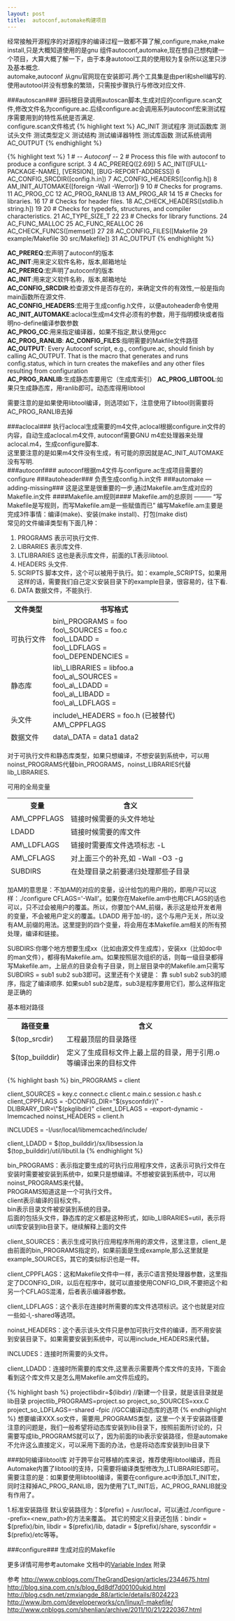 ```yaml
---
layout: post
title:  autoconf,automake构建项目
---
```


经常接触开源程序的对源程序的编译过程一致都不算了解,configure,make,make install,只是大概知道使用的是gnu 组件autoconf,automake,现在想自己想构建一个项目，大算大概了解一下，由于本身autotool工具的使用较为复杂所以这里只涉及基本概念.   
automake,autoconf 从gnu官网现在安装即可.两个工具集是由perl和shell编写的.  
使用autotool并没有想象的繁琐，只需按步骤执行与修改对应文件.  

###autoscan###
源码根目录调用autoscan脚本,生成对应的configure.scan文件,修改文件名为configure.ac.后续configure.ac会调用系列autoconf宏来测试程序需要用到的特性系统是否满足.  
configure.scan文件格式
{% highlight text %}
AC_INIT
测试程序
测试函数库
测试头文件
测试类型定义
测试结构
测试编译器特性
测试库函数
测试系统调用
AC_OUTPUT
{% endhighlight %}

{% highlight text %}
1 #                                               -*- Autoconf -*-
2 # Process this file with autoconf to produce a configure script.
3
4 AC_PREREQ([2.69])
5 AC_INIT([FULL-PACKAGE-NAME], [VERSION], [BUG-REPORT-ADDRESS])
6 AC_CONFIG_SRCDIR([config.h.in])
7 AC_CONFIG_HEADERS([config.h])
8 AM_INIT_AUTOMAKE([foreign -Wall -Werror])
9
10 # Checks for programs.
11 AC_PROG_CC
12 AC_PROG_RANLIB
13 AM_PROG_AR
14
15 # Checks for libraries.
16
17 # Checks for header files.
18 AC_CHECK_HEADERS([stdlib.h string.h])
19
20 # Checks for typedefs, structures, and compiler characteristics.
21 AC_TYPE_SIZE_T
22
23 # Checks for library functions.
24 AC_FUNC_MALLOC
25 AC_FUNC_REALLOC
26 AC_CHECK_FUNCS([memset])
27
28 AC_CONFIG_FILES([Makefile
29                  example/Makefile
30                  src/Makefile])
31 AC_OUTPUT
{% endhighlight %}

**AC_PREREQ**:宏声明了autoconf的版本  
**AC_INIT**:用来定义软件名称，版本,邮箱地址  
**AC_PREREQ**:宏声明了autoconf的版本  
**AC_INIT**:用来定义软件名称，版本,邮箱地址  
**AC_CONFIG_SRCDIR**:检查源文件是否存在的，来确定文件的有效性,一般是指向main函数所在源文件.  
**AC_CONFIG_HEADERS**:宏用于生成config.h文件，以便autoheader命令使用   
**AC_INIT_AUTOMAKE**:aclocal生成m4文件必须有的参数，用于指明模块或者指明no-define编译参数参数  
**AC_PROG_CC**:用来指定编译器，如果不指定,默认使用gcc  
**AC_PROG_RANLIB**:
**AC_CONFIG_FILES**:指明需要的Makfile文件路径  
**AC_OUTPUT**: Every Autoconf script, e.g., configure.ac, should finish by calling AC_OUTPUT. That is the macro that generates and runs config.status, which in turn creates the makefiles and any other files resulting from configuration   
**AC_PROG_RANLIB**:生成静态库要用它（生成库索引）
**AC_PROG_LIBTOOL**:如果只生成静态库，用ranlib即可。动态库得用libtool

需要注意的是如果使用libtool编译，则选项如下，注意使用了libtool则需要将AC_PROG_RANLIB去掉  
  
###aclocal###
执行aclocal生成需要的m4文件,aclocal根据configure.in文件的内容，自动生成aclocal.m4文件, autoconf需要GNU m4宏处理器来处理aclocal.m4，生成configure脚本.  
这里要注意的是如果m4文件没有生成，有可能的原因就是AC_INIT_AUTOMAKE没有写明.  
###autoconf###
autoconf根据m4文件与configure.ac生成项目需要的configure
###autoheader###
负责生成config.h.in文件
###automake —adding-missing###
这是这里是很重要的一步,通过Makefile.am生成对应的Makefile.in文件
####Makefile.am规则####
Makefile.am的总原则 ──── “写Makefile是写规则，而写Makefile.am是一些赋值而已”
编写Makefile.am主要是完成3件事情：编译(make)、安装(make install)、打包(make dist)  
常见的文件编译类型有下面几种：  
1. PROGRAMS 表示可执行文件.  
2. LIBRARIES 表示库文件.  
3. LTLIBRARIES 这也是表示库文件，前面的LT表示libtool.  
4. HEADERS 头文件.    
5. SCRIPTS 脚本文件，这个可以被用于执行。如：example_SCRIPTS，如果用这样的话，需要我们自己定义安装目录下的example目录，很容易的，往下看.  
6. DATA 数据文件，不能执行.  
<table>
  <thead>
    <tr>
      <th>文件类型</th>
      <th>书写格式</th>
    </tr>
  </thead>
  <tfoot>
    <tr>
      <td>可执行文件</td>
      <td>
      bin\_PROGRAMS = foo <br>
      foo\_SOURCES = foo.c <br>
      foo\_LDADD = <br>
      foo\_LDFLAGS = <br>
      foo\_DEPENDENCIES = <br>
      </td>
    </tr>
    <tr>
      <td>静态库</td>
      <td>
      lib\_LIBRARIES = libfoo.a <br>
      foo\_a\_SOURCES = <br>
      foo\_a\_LDADD = <br>
      foo\_a\_LIBADD = <br>
      foo\_a\_LDFLAGS = <br>
      </td>
    </tr>
    <tr>
      <td>头文件</td>
      <td>
      include\_HEADERS = foo.h (已被替代) <br>
    AM\_CPPFLAGS
      </td>
    </tr>
    <tr>
      <td>数据文件</td>
      <td>data\_DATA = data1 data2 </td>
    </tr>
  </tbody>
</table>

   对于可执行文件和静态库类型，如果只想编译，不想安装到系统中，可以用noinst_PROGRAMS代替bin_PROGRAMS，noinst_LIBRARIES代替lib_LIBRARIES.  

可用的全局变量
<table>
  <thead>
    <tr>
      <th>变量</th>
      <th>含义</th>
    </tr>
  </thead>
  <tfoot>
    <tr>
      <td>AM\_CPPFLAGS</td>
      <td>链接时候需要的头文件地址</td>
    </tr>
    <tr>
      <td>LDADD</td>
      <td>
      链接时候需要的库文件
      </td>
    </tr>
    <tr>
      <td>AM\_LDFLAGS</td>
      <td>
      链接时需要库文件选项标志 -L
      </td>
    </tr>
    <tr>
      <td>AM\_CFLAGS</td>
      <td>对上面三个的补充,如 -Wall -O3 -g</td>
    </tr>
    <tr>
      <td>SUBDIRS</td>
      <td>在处理目录之前要递归处理那些子目录</td>
    </tr>
  </tbody>
</table>
加AM的意思是：不加AM的对应的变量，设计给包的用户用的，即用户可以这样：./configure CFLAGS='-Wall'。如果你在Makefile.am中也用CFLAGS的话也可以，只不过会被用户的覆盖。所以，你要加个AM_前缀，表示这是给开发者用的变量，不会被用户定义的覆盖。LDADD 用于加-l的，这个与用户无关，所以没有AM_前缀的用法。这里提到的四个变量，将会用在本Makefile.am相关的所有预处理，编译和链接。

SUBDIRS:你哪个地方想要生成xx（比如由源文件生成库），安装xx（比如doc中的man文件），都得有Makefile.am。如果按照层次组织的话，则每一级目录都得写Makefile.am，上层点的目录会有子目录，则上层目录中的Makefile.am只需写SUBDIRS = sub1 sub2 sub3即可。这里还有个关键是： 靠 sub1 sub2 sub3的顺序，指定了编译顺序. 如果sub1 sub2是库，sub3是程序要用它们，那么这样指定是正确的

基本相对路径
<table>
  <thead>
    <tr>
      <th>路径变量</th>
      <th>含义</th>
    </tr>
  </thead>
  <tfoot>
    <tr>
      <td>$(top_srcdir)</td>
      <td>工程最顶层的目录路径</td>
    </tr>
    <tr>
      <td>$(top_builddir)</td>
      <td>
      定义了生成目标文件上最上层的目录，用于引用.o等编译出来的目标文件
      </td>
    </tr>
  </tbody>
</table>

{% highlight bash %}
bin_PROGRAMS = client

client_SOURCES = key.c connect.c client.c main.c session.c hash.c
client_CPPFLAGS = -DCONFIG_DIR=\"$(sysconfdir)\" -DLIBRARY_DIR=\"$(pkglibdir)\"
client_LDFLAGS = -export-dynamic -lmemcached
noinst_HEADERS = client.h

INCLUDES = -I/usr/local/libmemcached/include/

client_LDADD = $(top_builddir)/sx/libsession.la \
                           $(top_builddir)/util/libutil.la
{% endhighlight %}

bin\_PROGRAMS：表示指定要生成的可执行应用程序文件，这表示可执行文件在安装时需要被安装到系统中，如果只是想编译。不想被安装到系统中，可以用noinst_PROGRAMS来代替。  
PROGRAMS知道这是一个可执行文件。  
client表示编译的目标文件。  
bin表示目录文件被安装到系统的目录。  
后面的包括头文件，静态库的定义都是这种形式，如lib_LIBRARIES=util，表示将util库安装到lib目录下。继续解释上面的文件  

client\_SOURCES：表示生成可执行应用程序所用的源文件，这里注意，client_是由前面的bin_PROGRAMS指定的，如果前面是生成example,那么这里就是example_SOURCES，其它的类似标识也是一样。  

client\_CPPFLAGS：这和Makefile文件中一样，表示C语言预处理器参数，这里指定了DCONFIG_DIR，以后在程序中，就可以直接使用CONFIG_DIR,不要把这个和另一个CFLAGS混淆，后者表示编译器参数。  

client\_LDFLAGS：这个表示在连接时所需要的库文件选项标识。这个也就是对应一些如-l,-shared等选项。  

noinst\_HEADERS：这个表示该头文件只是参加可执行文件的编译，而不用安装到安装目录下。如果需要安装到系统中，可以用include_HEADERS来代替。  

INCLUDES：连接时所需要的头文件。  

client\_LDADD：连接时所需要的库文件,这里表示需要两个库文件的支持，下面会看到这个库文件又是怎么用Makefile.am文件后成的。  


{% highlight bash %}
projectlibdir=$(libdir) //新建一个目录，就是该目录就是lib目录
projectlib_PROGRAMS=project.so
project_so_SOURCES=xxx.C
project_so_LDFLAGS=-shared -fpic //GCC编译动态库的选项
{% endhighlight %}
想要编译XXX.so文件，需要用_PROGRAMS类型，这里一个关于安装路径要注意的问题是，我们一般希望将动态库安装到lib目录下，按照前面所讨论的，只需要写成lib_PROGRAMS就可以了，因为前面的lib表示安装路径，但是automake不允许这么直接定义，可以采用下面的办法，也是将动态库安装到lib目录下



###如何编译libtool库
对于跨平台可移植的库来说，推荐使用libtool编译，而且Automake内置了libtool的支持，只需要将编译类型修改为_LTLIBRARIES即可。  
需要注意的是：如果要使用libtool编译，需要在configure.ac中添加LT_INIT宏，同时注释掉AC_PROG_RANLIB，因为使用了LT_INIT后，AC_PROG_RANLIB就没有作用了。  

1.标准安装路径
默认安装路径为：$(prefix) = /usr/local，可以通过./configure --prefix=<new_path>的方法来覆盖。
其它的预定义目录还包括：bindir = $(prefix)/bin, libdir = $(prefix)/lib, datadir = $(prefix)/share, sysconfdir = $(prefix)/etc等等。

###configure###
生成对应的Makefile


更多详情可用参考automake 文档中的[Variable Index](http://www.gnu.org/software/automake/manual/html_node/Variable-Index.html#Variable-Index) 附录

参考
http://www.cnblogs.com/TheGrandDesign/articles/2344675.html
http://blog.sina.com.cn/s/blog_6d8df7d00100ukid.html
http://blog.csdn.net/zmxiangde_88/article/details/8024223
http://www.ibm.com/developerworks/cn/linux/l-makefile/
http://www.cnblogs.com/shenlian/archive/2011/10/21/2220367.html

